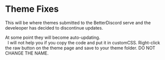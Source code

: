 # Theme Fixes
This will be where themes submitted to the BetterDiscord serve and the develeoper has decided to discontinue updates.  
  
At some point they will become auto-updating.  
  
  I will not help you if you copy the code and put it in customCSS. Right-click the raw button on the theme page and save to your theme folder. DO NOT CHANGE THE NAME.
